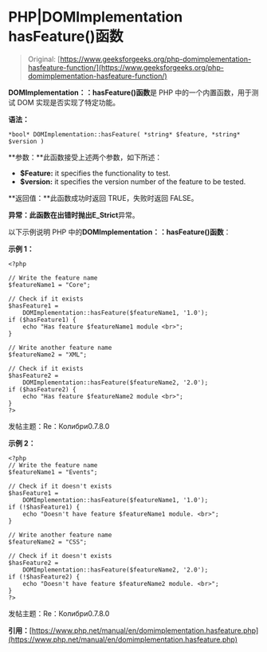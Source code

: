 # PHP|DOMImplementation hasFeature()函数

> Original: [https://www.geeksforgeeks.org/php-domimplementation-hasfeature-function/](https://www.geeksforgeeks.org/php-domimplementation-hasfeature-function/)

**DOMImplementation：：hasFeature()函数**是 PHP 中的一个内置函数，用于测试 DOM 实现是否实现了特定功能。

**语法：**

```
*bool* DOMImplementation::hasFeature( *string* $feature, *string* $version )
```

**参数：**此函数接受上述两个参数，如下所述：

*   **$Feature:** it specifies the functionality to test.
*   **$version:** it specifies the version number of the feature to be tested.

**返回值：**此函数成功时返回 TRUE，失败时返回 FALSE。

**异常：**此函数在出错时抛出**E_Strict**异常。

以下示例说明 PHP 中的**DOMImplementation：：hasFeature()函数**：

**示例 1：**

```
<?php

// Write the feature name
$featureName1 = "Core";

// Check if it exists
$hasFeature1 = 
    DOMImplementation::hasFeature($featureName1, '1.0');
if ($hasFeature1) {
    echo "Has feature $featureName1 module <br>";
}

// Write another feature name
$featureName2 = "XML";

// Check if it exists
$hasFeature2 = 
    DOMImplementation::hasFeature($featureName2, '2.0');
if ($hasFeature2) {
    echo "Has feature $featureName2 module <br>";
}
?>  
```

发帖主题：Re：Колибри0.7.8.0

**示例 2：**

```
<?php
// Write the feature name
$featureName1 = "Events";

// Check if it doesn't exists
$hasFeature1 = 
    DOMImplementation::hasFeature($featureName1, '1.0');
if (!$hasFeature1) {
    echo "Doesn't have feature $featureName1 module. <br>";
}

// Write another feature name
$featureName2 = "CSS";

// Check if it doesn't exists
$hasFeature2 = 
    DOMImplementation::hasFeature($featureName2, '2.0');
if (!$hasFeature2) {
    echo "Doesn't have feature $featureName2 module. <br>";
}
?>  
```

发帖主题：Re：Колибри0.7.8.0

**引用：**[https://www.php.net/manual/en/domimplementation.hasfeature.php](https://www.php.net/manual/en/domimplementation.hasfeature.php)